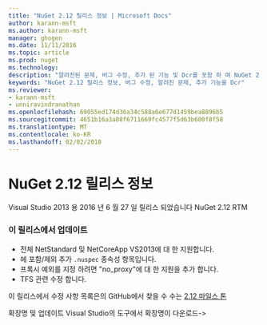 ```yaml
---
title: "NuGet 2.12 릴리스 정보 | Microsoft Docs"
author: karann-msft
ms.author: karann-msft
manager: ghogen
ms.date: 11/11/2016
ms.topic: article
ms.prod: nuget
ms.technology: 
description: "알려진된 문제, 버그 수정, 추가 된 기능 및 Dcr를 포함 하 여 NuGet 2.12에 대 한 릴리스 정보입니다."
keywords: "NuGet 2.12 릴리스 정보, 버그 수정, 알려진 문제, 추가 기능을 Dcr"
ms.reviewer:
- karann-msft
- unniravindranathan
ms.openlocfilehash: 69055ed174d36a34c588a6e677d1459bea8896b5
ms.sourcegitcommit: 4651b16a3a08f6711669fc4577f5d63b600f8f58
ms.translationtype: MT
ms.contentlocale: ko-KR
ms.lasthandoff: 02/02/2018
---
```

# <a name="nuget-212-release-notes"></a>NuGet 2.12 릴리스 정보

Visual Studio 2013 용 2016 년 6 월 27 일 릴리스 되었습니다 NuGet 2.12 RTM

### <a name="updates-in-this-release"></a>이 릴리스에서 업데이트

* 전체 NetStandard 및 NetCoreApp VS2013에 대 한 지원합니다.
* 에 포함/제외 추가 `.nuspec` 종속성 항목입니다.
* 프록시 예외를 지정 하려면 "no_proxy"에 대 한 지원을 추가 합니다.
* TFS 관련 수정 합니다.

이 릴리스에서 수정 사항 목록은의 GitHub에서 찾을 수 수는 [2.12 마일스 톤](https://github.com/NuGet/Home/issues?q=milestone%3A2.12+is%3Aclosed)

확장명 및 업데이트 Visual Studio의 도구에서 확장명이 다운로드->
